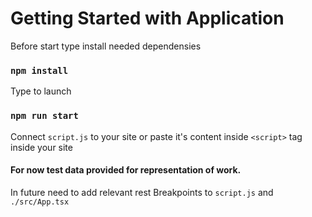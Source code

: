 # Getting Started with Application

<!-- This project was bootstrapped with [Create React App](https://github.com/facebook/create-react-app). -->

Before start type install needed dependensies

### `npm install`

Type to launch

### `npm run start`

Connect `script.js` to your site or paste it's content inside `<script>` tag inside your site

#### For now test data provided for representation of work.

In future need to add relevant rest Breakpoints to `script.js` and `./src/App.tsx`
